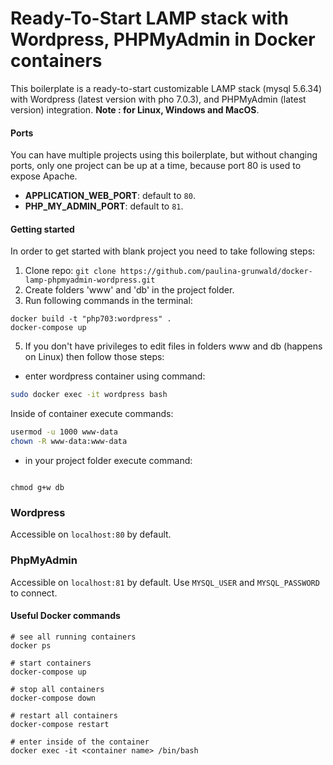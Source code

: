 # Ready-To-Start LAMP stack with Wordpress, PHPMyAdmin in Docker containers

This boilerplate is a ready-to-start customizable LAMP stack (mysql 5.6.34) with Wordpress (latest version with pho 7.0.3), and PHPMyAdmin (latest version) integration.
**Note : for Linux, Windows and MacOS**.

#### Ports

You can have multiple projects using this boilerplate, but without changing ports, only one project can be up at a time, because port 80 is used to expose Apache.

- **APPLICATION_WEB_PORT**: default to `80`.
- **PHP_MY_ADMIN_PORT**: default to `81`.

#### Getting started

In order to get started with blank project you need to take following steps:

1. Clone repo:
   `git clone https://github.com/paulina-grunwald/docker-lamp-phpmyadmin-wordpress.git`
2. Create folders 'www' and 'db' in the project folder.
3. Run following commands in the terminal:

```docker
docker build -t "php703:wordpress" .
docker-compose up
```

5. If you don't have privileges to edit files in folders www and db (happens on Linux) then follow those steps:

- enter wordpress container using command:

```bash
sudo docker exec -it wordpress bash
```

Inside of container execute commands:

```bash
usermod -u 1000 www-data
chown -R www-data:www-data

```

- in your project folder execute command:

```

chmod g+w db

```

### Wordpress

Accessible on `localhost:80` by default.

### PhpMyAdmin

Accessible on `localhost:81` by default. Use `MYSQL_USER` and `MYSQL_PASSWORD` to connect.

#### Useful Docker commands

```docker
# see all running containers
docker ps

# start containers
docker-compose up

# stop all containers
docker-compose down

# restart all containers
docker-compose restart

# enter inside of the container
docker exec -it <container name> /bin/bash



```
